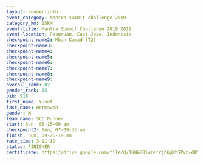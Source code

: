 ```yaml
---
layout: runner-info 
event_category: mantra-summit-challenge-2019 
category_km: 15KM 
event-title: Mantra Summit Challenge 2019 2019 
event-location: Pasuruan, East Java, Indonesia 
checkpoint-name2: Mbah Kamad (T2) 
checkpoint-name3: 
checkpoint-name4: 
checkpoint-name5: 
checkpoint-name6: 
checkpoint-name7: 
checkpoint-name8: 
checkpoint-name9: 
overall_rank: 82
gender_rank: 65
bib: 918
first_name: Yusuf
last_name: Hermawan
gender: M
team_name: SCC Runner
start: Sun, 06-15-00 am
checkpoint2: Sun, 07-09-36 am
finish: Sun, 09-26-19 am
race_time: 3-11-19
status: FINISHER
certificate: https://drive.google.com/file/d/1HW6RB1wzerrjh6pXhGPvq-dUMHpjQGjZ/view?usp=sharing
---
```


